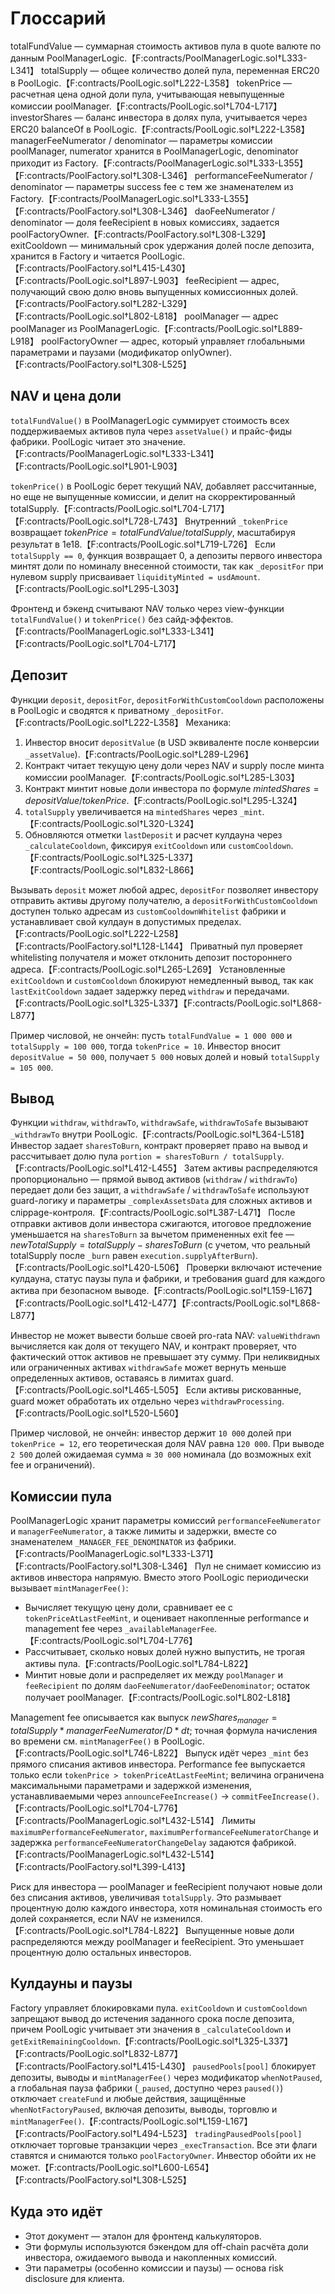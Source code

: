 # Глоссарий

totalFundValue — суммарная стоимость активов пула в quote валюте по данным PoolManagerLogic.【F:contracts/PoolManagerLogic.sol†L333-L341】
totalSupply — общее количество долей пула, переменная ERC20 в PoolLogic.【F:contracts/PoolLogic.sol†L222-L358】
tokenPrice — расчетная цена одной доли пула, учитывающая невыпущенные комиссии poolManager.【F:contracts/PoolLogic.sol†L704-L717】
investorShares — баланс инвестора в долях пула, учитывается через ERC20 balanceOf в PoolLogic.【F:contracts/PoolLogic.sol†L222-L358】
managerFeeNumerator / denominator — параметры комиссии poolManager, numerator хранится в PoolManagerLogic, denominator приходит из Factory.【F:contracts/PoolManagerLogic.sol†L333-L355】【F:contracts/PoolFactory.sol†L308-L346】
performanceFeeNumerator / denominator — параметры success fee с тем же знаменателем из Factory.【F:contracts/PoolManagerLogic.sol†L333-L355】【F:contracts/PoolFactory.sol†L308-L346】
daoFeeNumerator / denominator — доля feeRecipient в новых комиссиях, задается poolFactoryOwner.【F:contracts/PoolFactory.sol†L308-L329】
exitCooldown — минимальный срок удержания долей после депозита, хранится в Factory и читается PoolLogic.【F:contracts/PoolFactory.sol†L415-L430】【F:contracts/PoolLogic.sol†L897-L903】
feeRecipient — адрес, получающий свою долю вновь выпущенных комиссионных долей.【F:contracts/PoolFactory.sol†L282-L329】【F:contracts/PoolLogic.sol†L802-L818】
poolManager — адрес poolManager из PoolManagerLogic.【F:contracts/PoolLogic.sol†L889-L918】
poolFactoryOwner — адрес, который управляет глобальными параметрами и паузами (модификатор onlyOwner).【F:contracts/PoolFactory.sol†L308-L525】

## NAV и цена доли

`totalFundValue()` в PoolManagerLogic суммирует стоимость всех поддерживаемых активов пула через `assetValue()` и прайс-фиды фабрики. PoolLogic читает это значение.【F:contracts/PoolManagerLogic.sol†L333-L341】【F:contracts/PoolLogic.sol†L901-L903】

`tokenPrice()` в PoolLogic берет текущий NAV, добавляет рассчитанные, но еще не выпущенные комиссии, и делит на скорректированный totalSupply.【F:contracts/PoolLogic.sol†L704-L717】【F:contracts/PoolLogic.sol†L728-L743】 Внутренний `_tokenPrice` возвращает $tokenPrice = totalFundValue / totalSupply$, масштабируя результат в 1e18.【F:contracts/PoolLogic.sol†L719-L726】 Если `totalSupply == 0`, функция возвращает 0, а депозиты первого инвестора минтят доли по номиналу внесенной стоимости, так как `_depositFor` при нулевом supply присваивает `liquidityMinted = usdAmount`.【F:contracts/PoolLogic.sol†L295-L303】

Фронтенд и бэкенд считывают NAV только через view-функции `totalFundValue()` и `tokenPrice()` без сайд-эффектов.【F:contracts/PoolManagerLogic.sol†L333-L341】【F:contracts/PoolLogic.sol†L704-L717】

## Депозит

Функции `deposit`, `depositFor`, `depositForWithCustomCooldown` расположены в PoolLogic и сводятся к приватному `_depositFor`.【F:contracts/PoolLogic.sol†L222-L358】 Механика:

1. Инвестор вносит `depositValue` (в USD эквиваленте после конверсии `_assetValue`).【F:contracts/PoolLogic.sol†L289-L296】 
2. Контракт читает текущую цену доли через NAV и supply после минта комиссии poolManager.【F:contracts/PoolLogic.sol†L285-L303】
3. Контракт минтит новые доли инвестора по формуле $mintedShares = depositValue / tokenPrice$.【F:contracts/PoolLogic.sol†L295-L324】
4. `totalSupply` увеличивается на `mintedShares` через `_mint`.【F:contracts/PoolLogic.sol†L320-L324】
5. Обновляются отметки `lastDeposit` и расчет кулдауна через `_calculateCooldown`, фиксируя `exitCooldown` или `customCooldown`.【F:contracts/PoolLogic.sol†L325-L337】【F:contracts/PoolLogic.sol†L832-L866】

Вызывать `deposit` может любой адрес, `depositFor` позволяет инвестору отправить активы другому получателю, а `depositForWithCustomCooldown` доступен только адресам из `customCooldownWhitelist` фабрики и устанавливает свой кулдаун в допустимых пределах.【F:contracts/PoolLogic.sol†L222-L258】【F:contracts/PoolFactory.sol†L128-L144】 Приватный пул проверяет whitelisting получателя и может отклонить депозит постороннего адреса.【F:contracts/PoolLogic.sol†L265-L269】 Установленные `exitCooldown` и `customCooldown` блокируют немедленный вывод, так как `lastExitCooldown` задает задержку перед `withdraw` и передачами.【F:contracts/PoolLogic.sol†L325-L337】【F:contracts/PoolLogic.sol†L868-L877】

Пример числовой, не ончейн: пусть `totalFundValue = 1 000 000` и `totalSupply = 100 000`, тогда `tokenPrice = 10`. Инвестор вносит `depositValue = 50 000`, получает `5 000` новых долей и новый `totalSupply = 105 000`.

## Вывод

Функции `withdraw`, `withdrawTo`, `withdrawSafe`, `withdrawToSafe` вызывают `_withdrawTo` внутри PoolLogic.【F:contracts/PoolLogic.sol†L364-L518】 Инвестор задает `sharesToBurn`, контракт проверяет право на вывод и рассчитывает долю пула `portion = sharesToBurn / totalSupply`.【F:contracts/PoolLogic.sol†L412-L455】 Затем активы распределяются пропорционально — прямой вывод активов (`withdraw` / `withdrawTo`) передает доли без защит, а `withdrawSafe` / `withdrawToSafe` используют guard-логику и параметры `_complexAssetsData` для сложных активов и слippage-контроля.【F:contracts/PoolLogic.sol†L387-L471】 После отправки активов доли инвестора сжигаются, итоговое предложение уменьшается на `sharesToBurn` за вычетом примененных exit fee — $newTotalSupply = totalSupply - sharesToBurn$ (с учетом, что реальный totalSupply после `_burn` равен `execution.supplyAfterBurn`).【F:contracts/PoolLogic.sol†L420-L506】 Проверки включают истечение кулдауна, статус паузы пула и фабрики, и требования guard для каждого актива при безопасном выводе.【F:contracts/PoolLogic.sol†L159-L167】【F:contracts/PoolLogic.sol†L412-L477】【F:contracts/PoolLogic.sol†L868-L877】

Инвестор не может вывести больше своей pro-rata NAV: `valueWithdrawn` вычисляется как доля от текущего NAV, и контракт проверяет, что фактический отток активов не превышает эту сумму. При неликвидных или ограниченных активах `withdrawSafe` может вернуть меньше определенных активов, оставаясь в лимитах guard.【F:contracts/PoolLogic.sol†L465-L505】 Если активы рискованные, guard может обработать их отдельно через `withdrawProcessing`.【F:contracts/PoolLogic.sol†L520-L560】

Пример числовой, не ончейн: инвестор держит `10 000` долей при `tokenPrice = 12`, его теоретическая доля NAV равна `120 000`. При выводе `2 500` долей ожидаемая сумма ≈ `30 000` номинала (до возможных exit fee и ограничений).

## Комиссии пула

PoolManagerLogic хранит параметры комиссий `performanceFeeNumerator` и `managerFeeNumerator`, а также лимиты и задержки, вместе со знаменателем `_MANAGER_FEE_DENOMINATOR` из фабрики.【F:contracts/PoolManagerLogic.sol†L333-L371】【F:contracts/PoolFactory.sol†L308-L346】 Пул не снимает комиссию из активов инвестора напрямую. Вместо этого PoolLogic периодически вызывает `mintManagerFee()`:

* Вычисляет текущую цену доли, сравнивает ее с `tokenPriceAtLastFeeMint`, и оценивает накопленные performance и management fee через `_availableManagerFee`.【F:contracts/PoolLogic.sol†L704-L776】
* Рассчитывает, сколько новых долей нужно выпустить, не трогая активы пула.【F:contracts/PoolLogic.sol†L784-L822】
* Минтит новые доли и распределяет их между `poolManager` и `feeRecipient` по долям `daoFeeNumerator/daoFeeDenominator`; остаток получает poolManager.【F:contracts/PoolLogic.sol†L802-L818】

Management fee описывается как выпуск $newShares_{manager} = totalSupply * managerFeeNumerator / D * dt$; точная формула начисления во времени см. `mintManagerFee()` в PoolLogic.【F:contracts/PoolLogic.sol†L746-L822】 Выпуск идёт через `_mint` без прямого списания активов инвестора. Performance fee выпускается только если `tokenPrice > tokenPriceAtLastFeeMint`; величина ограничена максимальными параметрами и задержкой изменения, устанавливаемыми через `announceFeeIncrease()` → `commitFeeIncrease()`.【F:contracts/PoolLogic.sol†L704-L776】【F:contracts/PoolManagerLogic.sol†L432-L514】 Лимиты `maximumPerformanceFeeNumerator`, `maximumPerformanceFeeNumeratorChange` и задержка `performanceFeeNumeratorChangeDelay` задаются фабрикой.【F:contracts/PoolManagerLogic.sol†L432-L514】【F:contracts/PoolFactory.sol†L399-L413】

Риск для инвестора — poolManager и feeRecipient получают новые доли без списания активов, увеличивая `totalSupply`. Это размывает процентную долю каждого инвестора, хотя номинальная стоимость его долей сохраняется, если NAV не изменился.【F:contracts/PoolLogic.sol†L784-L822】
Выпущенные новые доли распределяются между poolManager и feeRecipient. Это уменьшает процентную долю остальных инвесторов.

## Кулдауны и паузы

Factory управляет блокировками пула. `exitCooldown` и `customCooldown` запрещают вывод до истечения заданного срока после депозита, причем PoolLogic учитывает эти значения в `_calculateCooldown` и `getExitRemainingCooldown`.【F:contracts/PoolLogic.sol†L325-L337】【F:contracts/PoolLogic.sol†L832-L877】【F:contracts/PoolFactory.sol†L415-L430】 `pausedPools[pool]` блокирует депозиты, выводы и `mintManagerFee()` через модификатор `whenNotPaused`, а глобальная пауза фабрики (`_paused`, доступно через `paused()`) отключает `createFund` и любые действия, защищённые `whenNotFactoryPaused`, включая депозиты, выводы, торговлю и `mintManagerFee()`.【F:contracts/PoolLogic.sol†L159-L167】【F:contracts/PoolFactory.sol†L494-L523】 `tradingPausedPools[pool]` отключает торговые транзакции через `_execTransaction`. Все эти флаги ставятся и снимаются только `poolFactoryOwner`. Инвестор обойти их не может.【F:contracts/PoolLogic.sol†L600-L654】【F:contracts/PoolFactory.sol†L308-L525】

## Куда это идёт

* Этот документ — эталон для фронтенд калькуляторов.
* Эти формулы используются бэкендом для off-chain расчёта доли инвестора, ожидаемого вывода и накопленных комиссий.
* Эти параметры (особенно комиссии и паузы) — основа risk disclosure для клиента.
